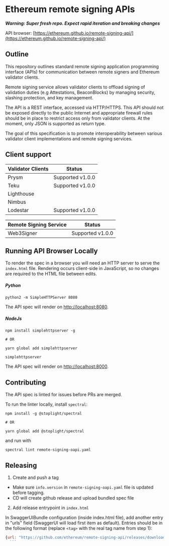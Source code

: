 # Ethereum remote signing APIs

**_Warning: Super fresh repo. Expect rapid iteration and breaking changes_**

API browser: [https://ethereum.github.io/remote-signing-api/](https://ethereum.github.io/remote-signing-api/)

## Outline
This repository outlines standard remote signing application programming interface (APIs) for communication between remote signers and Ethereum
validator clients.

Remote signing service allows validator clients to offload signing of validation duties (e.g  Attestations, BeaconBlocks) by managing security, slashing protection,
and key management.

The API is a REST interface, accessed via HTTP/HTTPS. This API should not be exposed directly to the public Internet and appropriate firewall rules should be
in place to restrict access only from validator clients. At the moment, only JSON is supported as return type.

The goal of this specification is to promote interoperability between various validator client implementations and remote signing services.

## Client support
| Validator Clients | Status           |
| ----------------- | ---------------- |
| Prysm             | Supported v1.0.0 |
| Teku              | Supported v1.0.0 |
| Lighthouse        |                  |
| Nimbus            |                  |
| Lodestar          | Supported v1.0.0 |

| Remote Signing Service | Status           |
| ---------------------- | ---------------- |
| Web3Signer             | Supported v1.0.0 |

## Running API Browser Locally

To render the spec in a browser you will need an HTTP server to serve the `index.html` file.
Rendering occurs client-side in JavaScript, so no changes are required to the HTML file between
edits.

##### Python

```
python2 -m SimpleHTTPServer 8080
```

The API spec will render on [http://localhost:8080](http://localhost:8080).

##### NodeJs

```
npm install simplehttpserver -g

# OR

yarn global add simplehttpserver

simplehttpserver
```

The API spec will render on [http://localhost:8000](http://localhost:8000).

## Contributing

The API spec is linted for issues before PRs are merged.

To run the linter locally, install `spectral`:

```
npm install -g @stoplight/spectral

# OR

yarn global add @stoplight/spectral
```

and run with

```
spectral lint remote-signing-oapi.yaml
```

## Releasing

1. Create and push a tag

- Make sure `info.version` in `remote-signing-oapi.yaml` file is updated before tagging.
- CD will create github release and upload bundled spec file

2. Add release entrypoint in `index.html`

In SwaggerUIBundle configuration (inside index.html file), add another entry in "urls" field (SwaggerUI will load first item as default).
Entries should be in the following format (replace `<tag>` with the real tag name from step 1):

  ```javascript
  {url: "https://github.com/ethereum/remote-signing-api/releases/download/<tag>/remote-signing-oapi.yaml", name: "<tag>"},
    ```

